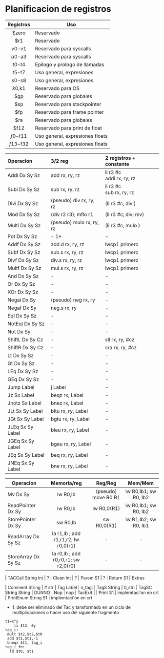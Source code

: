 
# Planificacion de registros

| Registros| Uso                        |
|:--------:|----------------------------|
|$zero     | Reservado                  |
|$r1       | Reservado                  |
|$v0-$v1   | Reservado para syscalls    |
|$a0-$a3   | Reservado para syscalls    |
|$t0-$t4   | Epilogo y prologo de llamadas|
|$t5-$t7   | Uso general, expresiones   |
|$s0-$s8   | Uso general, expresiones   |
|$k0,$k1   | Reservado para OS          |
|$gp       | Reservado para globales    |
|$sp       | Reservado para stackpointer|
|$fp       | Reservado para frame pointer|
|$ra       | Reservado para globales        |
|$f12      | Reservado para print de float  |
|$f0-$f11  | Uso general, expresiones floats|
|$f13-$f32 | Uso general, expresiones floats|

|Operacion        | 3/2 reg | 2 registros + constante|
|:-----------------|:-----|:-------------------|
| Addi     Dx Sy Sz | add rx, ry, rz | li r3 #c <br> addi rx, ry, rz |
| Subi     Dx Sy Sz | sub rx, ry, rz | li r3 #c <br> sub rx, ry, rz  |
| Divi     Dx Sy Sz | (pseudo) div rx, ry, rz  | (li r3 #c; div )    |
| Mod      Dx Sy Sz | (div r2 r3); mflo r1 | (li r3 #c; div; mv) |
| Multi    Dx Sy Sz | (pseudo) mulo rx, ry, rz | (li r3 #c; mulo )   |
| Pot      Dx Sy Sz | - 1* | - |
| Addf     Dx Sy Sz | add.d rx, ry, rz | lwcp1 primero |
| Subf     Dx Sy Sz | sub.s rx, ry, rz | lwcp1 primero |
| Divf     Dx Sy Sz | div.s rx, ry, rz | lwcp1 primero |
| Multf    Dx Sy Sz | mul.s rx, ry, rz | lwcp1 primero |
| And      Dx Sy Sz | - | - |
| Or       Dx Sy Sz | - | - |
| XOr      Dx Sy Sz | - | - |
| Negai    Dx Sy    | (pseudo) neg   rx, ry | - |
| Negaf    Dx Sy    | neg.s rx, ry | - |
| Eql      Dx Sy Sz | - | - |
| NotEql   Dx Sy Sz | - | - |
| Not      Dx Sy    | - | - |
| ShiftL   Dx Sy Cz | - | sll rx, ry, #cz |
| ShiftR   Dx Sy Cz | - | sra rx, ry, #cz |
| Lt      Dx Sy Sz  | - | - |
| Gt      Dx Sy Sz  | - | - |
| LEq     Dx Sy Sz  | - | - |
| GEq     Dx Sy Sz  | - | - |
| Jump     Label    | j Label | - |
| Jz       Sx Label | beqz rx, Label | - |
| Jnotz    Sx Label | bnez rx, Label | - |
| JLt      Sx Sy Label | bltu rx,  ry, Label | - |
| JGt      Sx Sy Label | bgtu rx,  ry, Label | - |
| JLEq     Sx Sy Label | bleu rx,  ry, Label | - |
| JGEq     Sx Sy Label | bgeu rx,  ry, Label | - |
| JEq      Sx Sy Label | beq rx,  ry, Label  | - |
| JNEq     Sx Sy Label | bne rx,  ry, Label  | - |

|Operacion          | Memoria/reg    | Reg/Reg       | Mem/Mem|
|-------------------|:--------------:|:-------------:|:------:|
| Mv           Dx Sy | lw R0,lb  | (pseudo) move R0 R1 | lw R0,lb1; sw R0, lb2|
| ReadPointer  Dx Sy | lw R0,lb  | lw R0,0(R1)         | lw R0,lb1; sw R0, lb2|
| StorePointer Dx Sy | sw R0,lb  | sw R0,0(R1)         | lw R1,lb2; sw R0, lb1|
| ReadArray    Dx Sy Sz | la r1,lb ; add r1,r1,r2; lw r0,0(r1) | - | -|
| StoreArray   Dx Sy Sz | la r0,lb ; add r0,r0,r1; sw r2,0(r0) | - | -|




| TACCall    String  Int | ?
| Clean   Int            | ?
| Param   S1             | ?
| Return  S1 
| Extras

| Comment String | # str
| Tag     Label  | n_tag:
| TagS    String | 0_str:
| TagSC   String String | DUNNO
| Nop            | nop
| TacExit        | 
| Print     S1        | implemtaci'on en crt
| PrintEnum String S1 | implemtaci'on en crt

* 1: debe ser eliminado del Tac y tansformado en un ciclo de multiplicaciones o hacer uso del siguiente fragmento

```
t1=x^y
    li $t2, #y
tag_i:
 mult $t2,$t2,$t0
 add $t1,$t1,-1
 bneqz $t1, tag_i
tag_i_fn:
  ld $t0, $t1
```
